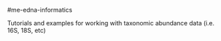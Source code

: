 #me-edna-informatics

Tutorials and examples for working with taxonomic abundance data (i.e. 16S, 18S, etc)


